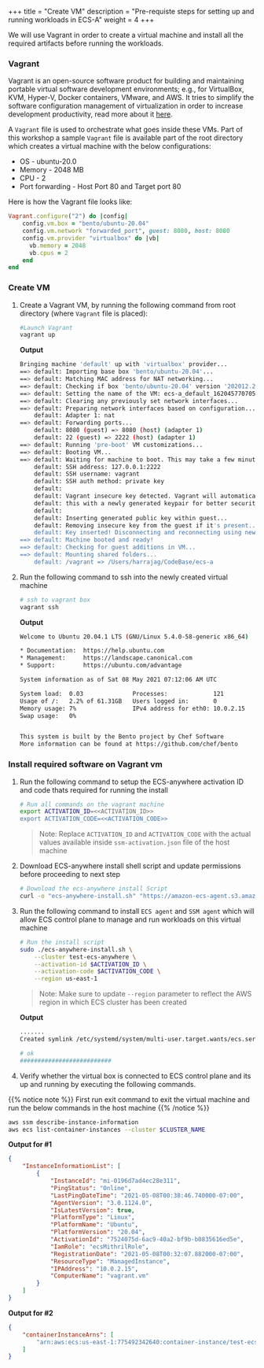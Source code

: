 +++
title = "Create VM"
description = "Pre-requiste steps for setting up and running workloads in ECS-A"
weight = 4
+++

We will use Vagrant in order to create a virtual machine and install all the required artifacts before running the workloads.

### Vagrant

Vagrant is an open-source software product for building and maintaining portable virtual software development environments; e.g., for VirtualBox, KVM, Hyper-V, Docker containers, VMware, and AWS. It tries to simplify the software configuration management of virtualization in order to increase development productivity, read more about it [here](https://www.vagrantup.com/).

A `Vagrant` file is used to orchestrate what goes inside these VMs. Part of this workshop a sample `Vagrant` file is available part of the root directory which creates a virtual machine with the below configurations:

* OS -  ubuntu-20.0
* Memory - 2048 MB
* CPU - 2
* Port forwarding - Host Port 80 and Target port 80

Here is how the Vagrant file looks like:

```ruby
Vagrant.configure("2") do |config|
    config.vm.box = "bento/ubuntu-20.04"
    config.vm.network "forwarded_port", guest: 8080, host: 8080
    config.vm.provider "virtualbox" do |vb|
      vb.memory = 2048
      vb.cpus = 2
    end
end
```

### Create VM

1. Create a Vagrant VM, by running the following command from root directory (where `Vagrant` file is placed):

    ```bash
    #Launch Vagrant 
    vagrant up
    ```

    **Output**

    ```bash
    Bringing machine 'default' up with 'virtualbox' provider...
    ==> default: Importing base box 'bento/ubuntu-20.04'...
    ==> default: Matching MAC address for NAT networking...
    ==> default: Checking if box 'bento/ubuntu-20.04' version '202012.23.0' is up to date...
    ==> default: Setting the name of the VM: ecs-a_default_1620457707052_37629
    ==> default: Clearing any previously set network interfaces...
    ==> default: Preparing network interfaces based on configuration...
        default: Adapter 1: nat
    ==> default: Forwarding ports...
        default: 8080 (guest) => 8080 (host) (adapter 1)
        default: 22 (guest) => 2222 (host) (adapter 1)
    ==> default: Running 'pre-boot' VM customizations...
    ==> default: Booting VM...
    ==> default: Waiting for machine to boot. This may take a few minutes...
        default: SSH address: 127.0.0.1:2222
        default: SSH username: vagrant
        default: SSH auth method: private key
        default:
        default: Vagrant insecure key detected. Vagrant will automatically replace
        default: this with a newly generated keypair for better security.
        default:
        default: Inserting generated public key within guest...
        default: Removing insecure key from the guest if it's present...
        default: Key inserted! Disconnecting and reconnecting using new SSH key...
    ==> default: Machine booted and ready!
    ==> default: Checking for guest additions in VM...
    ==> default: Mounting shared folders...
        default: /vagrant => /Users/harrajag/CodeBase/ecs-a
    ```

2. Run the following command to ssh into the newly created virtual machine

    ```bash
    # ssh to vagrant box
    vagrant ssh
    ```

    **Output**

    ```bash
    Welcome to Ubuntu 20.04.1 LTS (GNU/Linux 5.4.0-58-generic x86_64)

    * Documentation:  https://help.ubuntu.com
    * Management:     https://landscape.canonical.com
    * Support:        https://ubuntu.com/advantage

    System information as of Sat 08 May 2021 07:12:06 AM UTC

    System load:  0.03              Processes:             121
    Usage of /:   2.2% of 61.31GB   Users logged in:       0
    Memory usage: 7%                IPv4 address for eth0: 10.0.2.15
    Swap usage:   0%


    This system is built by the Bento project by Chef Software
    More information can be found at https://github.com/chef/bento
    ```

### Install required software on Vagrant vm

1. Run the following command to setup the ECS-anywhere activation ID and code thats required for running the install

    ```bash
    # Run all commands on the vagrant machine
    export ACTIVATION_ID=<<ACTIVATION_ID>>
    export ACTIVATION_CODE=<<ACTIVATION_CODE>>
    ```

    > Note: Replace `ACTIVATION_ID` and `ACTIVATION_CODE` with the actual values available inside `ssm-activation.json` file of the host machine

2. Download ECS-anywhere install shell script and update permissions before proceeding to next step

    ```bash
    # Download the ecs-anywhere install Script 
    curl -o "ecs-anywhere-install.sh" "https://amazon-ecs-agent.s3.amazonaws.com/ecs-anywhere-install-latest.sh" && sudo chmod +x ecs-anywhere-install.sh
    ```

3. Run the following command to install `ECS agent` and `SSM agent` which will allow ECS control plane to manage and run workloads on this virtual machine

    ```bash
    # Run the install script
    sudo ./ecs-anywhere-install.sh \
        --cluster test-ecs-anywhere \
        --activation-id $ACTIVATION_ID \
        --activation-code $ACTIVATION_CODE \
        --region us-east-1 
    ```

    > Note: Make sure to update `--region` parameter to reflect the AWS region in which ECS cluster has been created

    **Output**

    ```bash
    .......
    Created symlink /etc/systemd/system/multi-user.target.wants/ecs.service → /lib/systemd/system/ecs.service.

    # ok
    ##########################
    ```

4. Verify whether the virtual box is connected to ECS control plane and its up and running by executing the following commands.

{{% notice note %}}
First run exit command to exit the virtual machine and run the below commands in the host machine
{{% /notice %}}

```bash
aws ssm describe-instance-information
aws ecs list-container-instances --cluster $CLUSTER_NAME
```

**Output for #1**

```json
{
    "InstanceInformationList": [
        {
            "InstanceId": "mi-0196d7ad4ec28e311",
            "PingStatus": "Online",
            "LastPingDateTime": "2021-05-08T00:38:46.740000-07:00",
            "AgentVersion": "3.0.1124.0",
            "IsLatestVersion": true,
            "PlatformType": "Linux",
            "PlatformName": "Ubuntu",
            "PlatformVersion": "20.04",
            "ActivationId": "7524075d-6ac9-40a2-bf9b-b0835616ed5e",
            "IamRole": "ecsMithrilRole",
            "RegistrationDate": "2021-05-08T00:32:07.882000-07:00",
            "ResourceType": "ManagedInstance",
            "IPAddress": "10.0.2.15",
            "ComputerName": "vagrant.vm"
        }
    ]
}
```

**Output for #2**

```json
{
    "containerInstanceArns": [
        "arn:aws:ecs:us-east-1:775492342640:container-instance/test-ecs-anywhere/532c117d0b3247a690d0e8b415ad2566"
    ]
}
```
